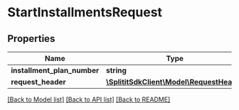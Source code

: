 # StartInstallmentsRequest

## Properties
Name | Type | Description | Notes
------------ | ------------- | ------------- | -------------
**installment_plan_number** | **string** |  | [optional] 
**request_header** | [**\SplititSdkClient\Model\RequestHeader**](RequestHeader.md) |  | [optional] 

[[Back to Model list]](../README.md#documentation-for-models) [[Back to API list]](../README.md#documentation-for-api-endpoints) [[Back to README]](../README.md)



